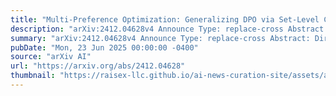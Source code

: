 ```yaml
---
title: "Multi-Preference Optimization: Generalizing DPO via Set-Level Contrasts"
description: "arXiv:2412.04628v4 Announce Type: replace-cross Abstract: Direct Preference Optimization (DPO) has become a popular approach for aligning language models using pairwise preferences. However, in practical post-training pipelines, on-policy generation typically yields multiple candidate responses per prompt, which are scored by a reward model to guide learning. In this setting, we propose $textbf{Multi-Preference Optimization (MPO)}$, a generalization of DPO that optimizes over entire sets of responses by extending the Bradley-Terry model to groupwise comparisons between chosen and rejected sets. To further enhance learning, MPO employs deviation-based weighting, which emphasizes outlier responses that deviate most from the mean reward, effectively inducing a self-paced curriculum. We theoretically prove that MPO reduces alignment bias at a rate of $mathcal{O}left(frac{1}{sqrt{n}}right)$ with respect to the number of responses per query. Empirically, MPO achieves state-of-the-art performance on the UltraFeedback benchmark and yields up to $sim 17.5%$ improvement over the state-of-the-art baseline in length-controlled win rate on AlpacaEval2, establishing a new baseline for preference-based alignment"
summary: "arXiv:2412.04628v4 Announce Type: replace-cross Abstract: Direct Preference Optimization (DPO) has become a popular approach for aligning language models using pairwise preferences. However, in practical post-training pipelines, on-policy generation typically yields multiple candidate responses per prompt, which are scored by a reward model to guide learning. In this setting, we propose $textbf{Multi-Preference Optimization (MPO)}$, a generalization of DPO that optimizes over entire sets of responses by extending the Bradley-Terry model to groupwise comparisons between chosen and rejected sets. To further enhance learning, MPO employs deviation-based weighting, which emphasizes outlier responses that deviate most from the mean reward, effectively inducing a self-paced curriculum. We theoretically prove that MPO reduces alignment bias at a rate of $mathcal{O}left(frac{1}{sqrt{n}}right)$ with respect to the number of responses per query. Empirically, MPO achieves state-of-the-art performance on the UltraFeedback benchmark and yields up to $sim 17.5%$ improvement over the state-of-the-art baseline in length-controlled win rate on AlpacaEval2, establishing a new baseline for preference-based alignment"
pubDate: "Mon, 23 Jun 2025 00:00:00 -0400"
source: "arXiv AI"
url: "https://arxiv.org/abs/2412.04628"
thumbnail: "https://raisex-llc.github.io/ai-news-curation-site/assets/arxiv.png"
---
```


